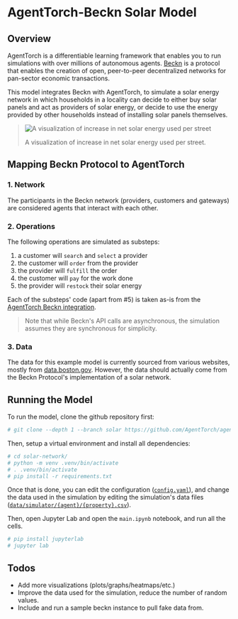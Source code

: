 # AgentTorch-Beckn Solar Model

## Overview

AgentTorch is a differentiable learning framework that enables you to run simulations with
over millions of autonomous agents. [Beckn](https://becknprotocol.io) is a protocol that
enables the creation of open, peer-to-peer decentralized networks for pan-sector economic
transactions.

This model integrates Beckn with AgentTorch, to simulate a solar energy network in which
households in a locality can decide to either buy solar panels and act as providers of
solar energy, or decide to use the energy provided by other households instead of
installing solar panels themselves.

> ![A visualization of increase in net solar energy used per street](./visualization.gif)
>
> A visualization of increase in net solar energy used per street.

## Mapping Beckn Protocol to AgentTorch

### 1. Network

The participants in the Beckn network (providers, customers and gateways) are considered
agents that interact with each other.

### 2. Operations

The following operations are simulated as substeps:

1. a customer will `search` and `select` a provider
2. the customer will `order` from the provider
3. the provider will `fulfill` the order
4. the customer will `pay` for the work done
5. the provider will `restock` their solar energy

Each of the substeps' code (apart from #5) is taken as-is from the
[AgentTorch Beckn integration](https://github.com/AgentTorch/agent-torch-beckn).

> Note that while Beckn's API calls are asynchronous, the simulation assumes they are
> synchronous for simplicity.

### 3. Data

The data for this example model is currently sourced from various websites, mostly from
[data.boston.gov](http://data.boston.gov/). However, the data should actually come from
the Beckn Protocol's implementation of a solar network.

## Running the Model

To run the model, clone the github repository first:

```python
# git clone --depth 1 --branch solar https://github.com/AgentTorch/agent-torch-beckn solar-netowkr
```

Then, setup a virtual environment and install all dependencies:

```python
# cd solar-network/
# python -m venv .venv/bin/activate
# . .venv/bin/activate
# pip install -r requirements.txt
```

Once that is done, you can edit the configuration ([`config.yaml`](../config.yaml)), and
change the data used in the simulation by editing the simulation's data files
([`data/simulator/{agent}/{property}.csv`](../data/simulator/)).

Then, open Jupyter Lab and open the `main.ipynb` notebook, and run all the cells.

```python
# pip install jupyterlab
# jupyter lab
```

## Todos

- Add more visualizations (plots/graphs/heatmaps/etc.)
- Improve the data used for the simulation, reduce the number of random values.
- Include and run a sample beckn instance to pull fake data from.
